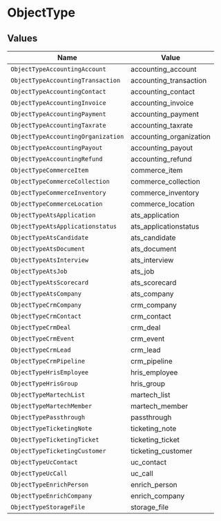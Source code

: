 # ObjectType


## Values

| Name                               | Value                              |
| ---------------------------------- | ---------------------------------- |
| `ObjectTypeAccountingAccount`      | accounting_account                 |
| `ObjectTypeAccountingTransaction`  | accounting_transaction             |
| `ObjectTypeAccountingContact`      | accounting_contact                 |
| `ObjectTypeAccountingInvoice`      | accounting_invoice                 |
| `ObjectTypeAccountingPayment`      | accounting_payment                 |
| `ObjectTypeAccountingTaxrate`      | accounting_taxrate                 |
| `ObjectTypeAccountingOrganization` | accounting_organization            |
| `ObjectTypeAccountingPayout`       | accounting_payout                  |
| `ObjectTypeAccountingRefund`       | accounting_refund                  |
| `ObjectTypeCommerceItem`           | commerce_item                      |
| `ObjectTypeCommerceCollection`     | commerce_collection                |
| `ObjectTypeCommerceInventory`      | commerce_inventory                 |
| `ObjectTypeCommerceLocation`       | commerce_location                  |
| `ObjectTypeAtsApplication`         | ats_application                    |
| `ObjectTypeAtsApplicationstatus`   | ats_applicationstatus              |
| `ObjectTypeAtsCandidate`           | ats_candidate                      |
| `ObjectTypeAtsDocument`            | ats_document                       |
| `ObjectTypeAtsInterview`           | ats_interview                      |
| `ObjectTypeAtsJob`                 | ats_job                            |
| `ObjectTypeAtsScorecard`           | ats_scorecard                      |
| `ObjectTypeAtsCompany`             | ats_company                        |
| `ObjectTypeCrmCompany`             | crm_company                        |
| `ObjectTypeCrmContact`             | crm_contact                        |
| `ObjectTypeCrmDeal`                | crm_deal                           |
| `ObjectTypeCrmEvent`               | crm_event                          |
| `ObjectTypeCrmLead`                | crm_lead                           |
| `ObjectTypeCrmPipeline`            | crm_pipeline                       |
| `ObjectTypeHrisEmployee`           | hris_employee                      |
| `ObjectTypeHrisGroup`              | hris_group                         |
| `ObjectTypeMartechList`            | martech_list                       |
| `ObjectTypeMartechMember`          | martech_member                     |
| `ObjectTypePassthrough`            | passthrough                        |
| `ObjectTypeTicketingNote`          | ticketing_note                     |
| `ObjectTypeTicketingTicket`        | ticketing_ticket                   |
| `ObjectTypeTicketingCustomer`      | ticketing_customer                 |
| `ObjectTypeUcContact`              | uc_contact                         |
| `ObjectTypeUcCall`                 | uc_call                            |
| `ObjectTypeEnrichPerson`           | enrich_person                      |
| `ObjectTypeEnrichCompany`          | enrich_company                     |
| `ObjectTypeStorageFile`            | storage_file                       |